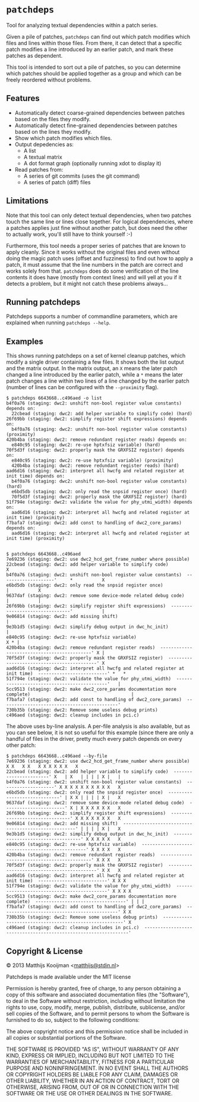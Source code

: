 `patchdeps`
===========
Tool for analyzing textual dependencies within a patch series.

Given a pile of patches, `patchdeps` can find out which patch modifies
which files and lines within those files. From there, it can detect that
a specific patch modifies a line introduced by an earlier patch, and
mark these patches as dependent.

This tool is intended to sort out a pile of patches, so you can
determine which patches should be applied together as a group and which
can be freely reordered without problems.

Features
--------
 - Automatically detect coarse-grained dependencies between patches
   based on the files they modify.
 - Automatically detect fine-grained dependencies between patches
   based on the lines they modify.
 - Show which patch modifies which files.
 - Output depedencies as:
    * A list
    * A textual matrix
    * A dot format graph (optionally running xdot to display it)
 - Read patches from:
    * A series of git commits (uses the git command)
    * A series of patch (diff) files

Limitations
-----------
Note that this tool can only detect textual dependencies, when two
patches touch the same line or lines close together. For logical
dependencies, where a patches applies just fine without another patch,
but does need the other to actually work, you'll still have to think
yourself :-)

Furthermore, this tool needs a proper series of patches that are known
to apply cleanly. Since it works without the original files and even
without doing the magic patch uses (offset and fuzziness) to find out
how to apply a patch, it must assume that the line numbers in the patch
are correct and works solely from that. `patchdeps` does do some
verification of the line contents it does have (mostly from context
lines) and will yell at you if it detects a problem, but it might not
catch these problems always...

Running patchdeps
-----------------
Patchdeps supports a number of commandline parameters, which are
explained when running `patchdeps --help`.

Examples
--------
This shows running patchdeps on a set of kernel cleanup patches, which
modify a single driver containing a few files. It shows both the list
output and the matrix output. In the matrix output, an `X` means the
later patch changed a line introduced by the earlier patch, while a `*`
means the later patch changes a line within two lines of a line changed
by the earlier patch (number of lines can be configured with the
`--proximity` flag).

	$ patchdeps 6643668..c496aed -o list
	b4f0a76 (staging: dwc2: unshift non-bool register value constants) depends on: 
	  22cbead (staging: dwc2: add helper variable to simplify code) (hard)
	26f69bb (staging: dwc2: simplify register shift expressions) depends on: 
	  b4f0a76 (staging: dwc2: unshift non-bool register value constants) (proximity)
	420b4ba (staging: dwc2: remove redundant register reads) depends on: 
	  e840c95 (staging: dwc2: re-use hptxfsiz variable) (hard)
	70f5d3f (staging: dwc2: properly mask the GRXFSIZ register) depends on: 
	  e840c95 (staging: dwc2: re-use hptxfsiz variable) (proximity)
	  420b4ba (staging: dwc2: remove redundant register reads) (hard)
	aad6d16 (staging: dwc2: interpret all hwcfg and related register at init time) depends on: 
	  b4f0a76 (staging: dwc2: unshift non-bool register value constants) (hard)
	  e6bd5db (staging: dwc2: only read the snpsid register once) (hard)
	  70f5d3f (staging: dwc2: properly mask the GRXFSIZ register) (hard)
	51f794e (staging: dwc2: validate the value for phy_utmi_width) depends on: 
	  aad6d16 (staging: dwc2: interpret all hwcfg and related register at init time) (proximity)
	f7bafa7 (staging: dwc2: add const to handling of dwc2_core_params) depends on: 
	  aad6d16 (staging: dwc2: interpret all hwcfg and related register at init time) (proximity)


	$ patchdeps 6643668..c496aed
	7e69236 (staging: dwc2: use dwc2_hcd_get_frame_number where possible)                                                 
	22cbead (staging: dwc2: add helper variable to simplify code)                           X                             
	b4f0a76 (staging: dwc2: unshift non-bool register value constants)  --------------------'     *           X           
	e6bd5db (staging: dwc2: only read the snpsid register once)                                   |           X           
	9637daf (staging: dwc2: remove some device-mode related debug code)                           |           |           
	26f69bb (staging: dwc2: simplify register shift expressions)  --------------------------------'           |           
	9e06814 (staging: dwc2: add missing shift)                                                                |           
	9e3b1d5 (staging: dwc2: simplify debug output in dwc_hc_init)                                             |           
	e840c95 (staging: dwc2: re-use hptxfsiz variable)                                                     X * |           
	420b4ba (staging: dwc2: remove redundant register reads)  --------------------------------------------' X |           
	70f5d3f (staging: dwc2: properly mask the GRXFSIZ register)  -------------------------------------------' X           
	aad6d16 (staging: dwc2: interpret all hwcfg and related register at init time)  --------------------------' *   *     
	51f794e (staging: dwc2: validate the value for phy_utmi_width)  --------------------------------------------'   |     
	5cc9513 (staging: dwc2: make dwc2_core_params documentation more complete)                                      |     
	f7bafa7 (staging: dwc2: add const to handling of dwc2_core_params)  --------------------------------------------'     
	730b35b (staging: dwc2: Remove some useless debug prints)                                                             
	c496aed (staging: dwc2: cleanup includes in pci.c)  

The above uses by-line analysis. A per-file analysis is also available,
but as you can see below, it is not so useful for this example (since
there are only a handful of files in the driver, pretty much every patch
depends on every other patch:

	$ patchdeps 6643668..c496aed --by-file
	7e69236 (staging: dwc2: use dwc2_hcd_get_frame_number where possible)                 X X   X X   X X X X X X   X     
	22cbead (staging: dwc2: add helper variable to simplify code)  -----------------------' X   | X   | | | | X |   |     
	b4f0a76 (staging: dwc2: unshift non-bool register value constants)  --------------------' X X X X X X X X X X   X     
	e6bd5db (staging: dwc2: only read the snpsid register once)  -----------------------------' | X X | | | | X |   X     
	9637daf (staging: dwc2: remove some device-mode related debug code)  -----------------------' X | X X X X X X   X     
	26f69bb (staging: dwc2: simplify register shift expressions)  --------------------------------' X X X X X X X   X     
	9e06814 (staging: dwc2: add missing shift)  ----------------------------------------------------' | | | | X |   X     
	9e3b1d5 (staging: dwc2: simplify debug output in dwc_hc_init)  -----------------------------------' X X X X X   X     
	e840c95 (staging: dwc2: re-use hptxfsiz variable)  -------------------------------------------------' X X X X   X     
	420b4ba (staging: dwc2: remove redundant register reads)  --------------------------------------------' X X X   X     
	70f5d3f (staging: dwc2: properly mask the GRXFSIZ register)  -------------------------------------------' X X   X     
	aad6d16 (staging: dwc2: interpret all hwcfg and related register at init time)  --------------------------' X X X     
	51f794e (staging: dwc2: validate the value for phy_utmi_width)  --------------------------------------------' X X X X 
	5cc9513 (staging: dwc2: make dwc2_core_params documentation more complete)  ----------------------------------' | | | 
	f7bafa7 (staging: dwc2: add const to handling of dwc2_core_params)  --------------------------------------------' X X 
	730b35b (staging: dwc2: Remove some useless debug prints)  -------------------------------------------------------' X 
	c496aed (staging: dwc2: cleanup includes in pci.c)  ----------------------------------------------------------------' 

Copyright & License
-------------------
© 2013 Matthijs Kooijman <<matthijs@stdin.nl>>

Patchdeps is made available under the MIT license

Permission is hereby granted, free of charge, to any person obtaining
a copy of this software and associated documentation files (the
"Software"), to deal in the Software without restriction, including
without limitation the rights to use, copy, modify, merge, publish,
distribute, sublicense, and/or sell copies of the Software, and to
permit persons to whom the Software is furnished to do so, subject to
the following conditions:

The above copyright notice and this permission notice shall be
included in all copies or substantial portions of the Software.

THE SOFTWARE IS PROVIDED "AS IS", WITHOUT WARRANTY OF ANY KIND,
EXPRESS OR IMPLIED, INCLUDING BUT NOT LIMITED TO THE WARRANTIES OF
MERCHANTABILITY, FITNESS FOR A PARTICULAR PURPOSE AND NONINFRINGEMENT.
IN NO EVENT SHALL THE AUTHORS OR COPYRIGHT HOLDERS BE LIABLE FOR ANY
CLAIM, DAMAGES OR OTHER LIABILITY, WHETHER IN AN ACTION OF CONTRACT,
TORT OR OTHERWISE, ARISING FROM, OUT OF OR IN CONNECTION WITH THE
SOFTWARE OR THE USE OR OTHER DEALINGS IN THE SOFTWARE.
